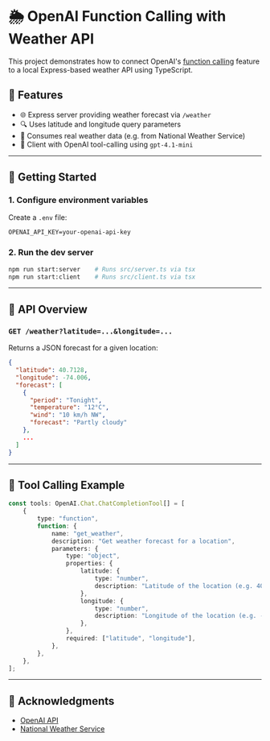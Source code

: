 # 🌦️ OpenAI Function Calling with Weather API

This project demonstrates how to connect OpenAI's 
[function calling](https://platform.openai.com/docs/guides/function-calling)
feature to a local Express-based weather API using TypeScript.

## 🧰 Features

- 🌐 Express server providing weather forecast via `/weather`
- 🔍 Uses latitude and longitude query parameters
- 🔁 Consumes real weather data (e.g. from National Weather Service)
- 🤖 Client with OpenAI tool-calling using `gpt-4.1-mini`

---

## 🚀 Getting Started

### 1. Configure environment variables

Create a `.env` file:

```env
OPENAI_API_KEY=your-openai-api-key
```

### 2. Run the dev server

```bash
npm run start:server    # Runs src/server.ts via tsx
npm run start:client    # Runs src/client.ts via tsx
```

---

## 🔧 API Overview

### `GET /weather?latitude=...&longitude=...`

Returns a JSON forecast for a given location:

```json
{
  "latitude": 40.7128,
  "longitude": -74.006,
  "forecast": [
    {
      "period": "Tonight",
      "temperature": "12°C",
      "wind": "10 km/h NW",
      "forecast": "Partly cloudy"
    },
    ...
  ]
}
```

---

## 🧠 Tool Calling Example

```ts
const tools: OpenAI.Chat.ChatCompletionTool[] = [
    {
        type: "function",
        function: {
            name: "get_weather",
            description: "Get weather forecast for a location",
            parameters: {
                type: "object",
                properties: {
                    latitude: {
                        type: "number",
                        description: "Latitude of the location (e.g. 40.7128)",
                    },
                    longitude: {
                        type: "number",
                        description: "Longitude of the location (e.g. -74.0060)",
                    },
                },
                required: ["latitude", "longitude"],
            },
        },
    },
];
```

---

## 👋 Acknowledgments

- [OpenAI API](https://platform.openai.com/docs)
- [National Weather Service](https://www.weather.gov/)
